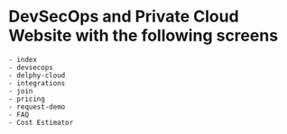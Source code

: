 # DevSecOps and Private Cloud Website with the following screens
    - index
    - devsecops
    - delphy-cloud
    - integrations
    - join
    - pricing
    - request-demo
    - FAQ
    - Cost Estimator